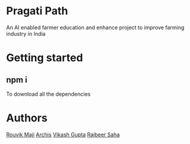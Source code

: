 # Pragati Path
An AI enabled farmer education and enhance project to improve farming industry in India

# Getting started
## npm i 
To download all the dependencies

# Authors
[Rouvik Maji](https://github.com/Rouvik)
[Archis](https://github.com/Dealer-09)
[Vikash Gupta](https://github.com/vikashgupta16)
[Rajbeer Saha](https://github.com/pixelpioneer404)
